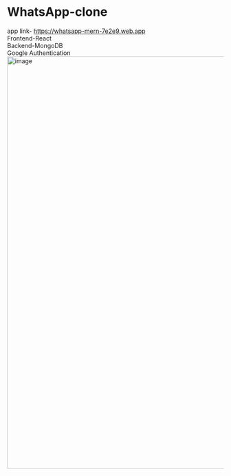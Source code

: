 # WhatsApp-clone
app link- https://whatsapp-mern-7e2e9.web.app  
Frontend-React  
Backend-MongoDB  
Google Authentication
<img width="960" alt="image" src="https://user-images.githubusercontent.com/72807747/144667285-55d23cd2-c28c-408b-acd8-5fe0aa98696f.png">
